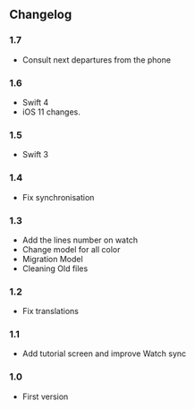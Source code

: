## Changelog

### 1.7
* Consult next departures from the phone

### 1.6
* Swift 4
* iOS 11 changes.

### 1.5
* Swift 3

### 1.4
* Fix synchronisation

### 1.3 
*   Add the lines number on watch
*   Change model for all color
*   Migration Model
*   Cleaning Old files

### 1.2
*   Fix translations

### 1.1
*   Add tutorial screen and improve Watch sync

### 1.0 
*   First version